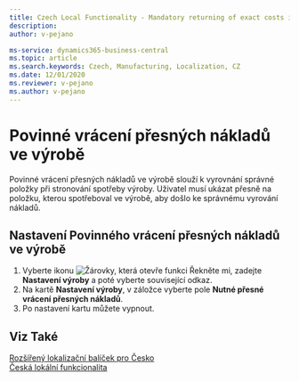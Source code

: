 ```yaml
---
title: Czech Local Functionality - Mandatory returning of exact costs in Manufacturing
description: 
author: v-pejano

ms-service: dynamics365-business-central
ms.topic: article
ms.search.keywords: Czech, Manufacturing, Localization, CZ
ms.date: 12/01/2020
ms.reviewer: v-pejano
ms.author: v-pejano
---
```


# Povinné vrácení přesných nákladů ve výrobě

Povinné vrácení přesných nákladů ve výrobě slouží k vyrovnání správné položky při stronování spotřeby výroby. Uživatel musí ukázat přesně na položku, kterou spotřeboval ve výrobě, aby došlo ke správnému vyrování nákladů.

## Nastavení Povinného vrácení přesných nákladů ve výrobě
1. Vyberte ikonu ![Žárovky, která otevře funkci Řekněte mi](../../media/ui-search/search_small.png "Řekněte mi, co chcete dělat"), zadejte **Nastavení výroby** a poté vyberte související odkaz.
2. Na kartě **Nastavení výroby**, v záložce vyberte pole **Nutné přesné vrácení přesných nákladů**.
3. Po nastavení kartu můžete vypnout.

## Viz Také

[Rozšířený lokalizační balíček pro Česko](ui-extensions-advanced-localization-pack-cz.md)  
[Česká lokální funkcionalita](czech-local-functionality.md)

